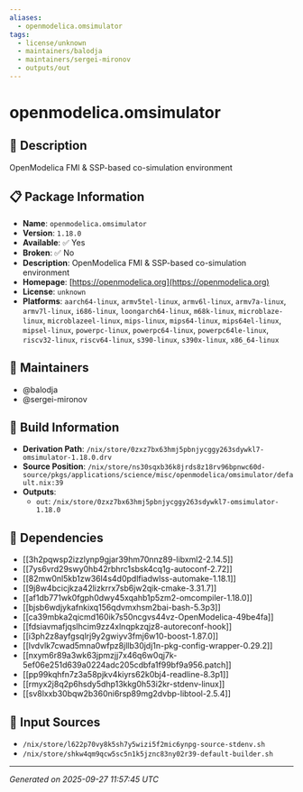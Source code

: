 ```yaml
---
aliases:
  - openmodelica.omsimulator
tags:
  - license/unknown
  - maintainers/balodja
  - maintainers/sergei-mironov
  - outputs/out
---
```


# openmodelica.omsimulator

## 📝 Description

OpenModelica FMI & SSP-based co-simulation environment

## 📋 Package Information

- **Name**: `openmodelica.omsimulator`
- **Version**: `1.18.0`
- **Available**: ✅ Yes
- **Broken**: ✅ No
- **Description**: OpenModelica FMI & SSP-based co-simulation environment
- **Homepage**: [https://openmodelica.org](https://openmodelica.org)
- **License**: `unknown`
- **Platforms**: `aarch64-linux`, `armv5tel-linux`, `armv6l-linux`, `armv7a-linux`, `armv7l-linux`, `i686-linux`, `loongarch64-linux`, `m68k-linux`, `microblaze-linux`, `microblazeel-linux`, `mips-linux`, `mips64-linux`, `mips64el-linux`, `mipsel-linux`, `powerpc-linux`, `powerpc64-linux`, `powerpc64le-linux`, `riscv32-linux`, `riscv64-linux`, `s390-linux`, `s390x-linux`, `x86_64-linux`
## 👥 Maintainers

- @balodja
- @sergei-mironov


## 🔧 Build Information

- **Derivation Path**: `/nix/store/0zxz7bx63hmj5pbnjycggy263sdywkl7-omsimulator-1.18.0.drv`
- **Source Position**: `/nix/store/ns30sqxb36k8jrds8z18rv96bpnwc60d-source/pkgs/applications/science/misc/openmodelica/omsimulator/default.nix:39`
- **Outputs**:
  - `out`:  `/nix/store/0zxz7bx63hmj5pbnjycggy263sdywkl7-omsimulator-1.18.0`

## 🔗 Dependencies

- [[3h2pqwsp2izzlynp9gjar39hm70nnz89-libxml2-2.14.5]]
- [[7ys6vrd29swy0hb42rbhrc1sbsk4cq1g-autoconf-2.72]]
- [[82mw0nl5kb1zw36l4s4d0pdlfiadwlss-automake-1.18.1]]
- [[9j8w4bcicjkza42lizkrrx7sb6jw2qik-cmake-3.31.7]]
- [[af1db771wk0fgph0dwy45xqahb1p5zm2-omcompiler-1.18.0]]
- [[bjsb6wdjykafnkixq156qdvmxhsm2bai-bash-5.3p3]]
- [[ca39mbka2qicmd160ik7s50ncgvs44vz-OpenModelica-49be4fa]]
- [[fdsiavmafjqslhcim9zz4xlnqpkzqjz8-autoreconf-hook]]
- [[i3ph2z8ayfgsqlrj9y2gwiyv3fmj6w10-boost-1.87.0]]
- [[lvdvlk7cwad5mna0wfpz8jllb30jdj1n-pkg-config-wrapper-0.29.2]]
- [[nxym6r89a3wk63jpmzjj7x46q6w0qj7k-5ef06e251d639a0224adc205cdbfa1f99bf9a956.patch]]
- [[pp99kqhfn7z3a58pjkv4kiyrs62k0bj4-readline-8.3p1]]
- [[rmyx2j8q2p6hsdy5dhp13kkg0h53i2kr-stdenv-linux]]
- [[sv8lxxb30bqw2b360ni6rsp89mg2dvbp-libtool-2.5.4]]

## 📁 Input Sources

- `/nix/store/l622p70vy8k5sh7y5wizi5f2mic6ynpg-source-stdenv.sh`
- `/nix/store/shkw4qm9qcw5sc5n1k5jznc83ny02r39-default-builder.sh`

---
*Generated on 2025-09-27 11:57:45 UTC*
